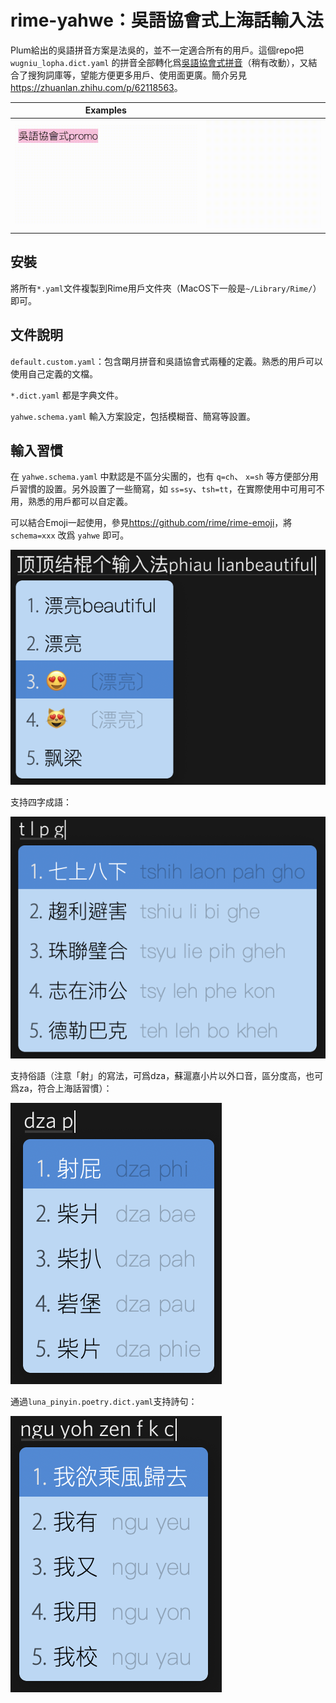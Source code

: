 # rime-yahwe：吳語協會式上海話輸入法

Plum給出的吳語拼音方案是法吳的，並不一定適合所有的用戶。這個repo把 `wugniu_lopha.dict.yaml` 的拼音全部轉化爲[吳語協會式拼音](<http://wu-chinese.com/romanization/>)（稍有改動），又結合了搜狗詞庫等，望能方便更多用戶、使用面更廣。簡介另見<https://zhuanlan.zhihu.com/p/62118563>。

| Examples                                                     |                                                              |
| ------------------------------------------------------------ | ------------------------------------------------------------ |
| ![示例1](https://github.com/edward-martyr/Rime-Yahwe/blob/master/images/gifsample2.gif) | ![示例2](https://github.com/edward-martyr/Rime-Yahwe/blob/master/images/gifsample1.gif) |

## 安裝

將所有`*.yaml`文件複製到Rime用戶文件夾（MacOS下一般是`~/Library/Rime/`）即可。

## 文件說明

`default.custom.yaml`：包含朙月拼音和吳語協會式兩種的定義。熟悉的用戶可以使用自己定義的文檔。

`*.dict.yaml` 都是字典文件。

`yahwe.schema.yaml` 輸入方案設定，包括模糊音、簡寫等設置。

## 輸入習慣

在 `yahwe.schema.yaml` 中默認是不區分尖團的，也有 `q=ch`、 `x=sh` 等方便部分用戶習慣的設置。另外設置了一些簡寫，如 `ss=sy`、`tsh=tt`，在實際使用中可用可不用，熟悉的用戶都可以自定義。

可以結合Emoji一起使用，參見<https://github.com/rime/rime-emoji>，將 `schema=xxx` 改爲 `yahwe` 即可。

![示例](https://github.com/edward-martyr/Rime-Yahwe/blob/master/images/example.png)

支持四字成語：

![成語](https://github.com/edward-martyr/Rime-Yahwe/blob/master/images/chengyu.png)

支持俗語（注意「射」的寫法，可爲dza，蘇滬嘉小片以外口音，區分度高，也可爲za，符合上海話習慣）：

![俗語](https://github.com/edward-martyr/Rime-Yahwe/blob/master/images/idiom.png)

通過`luna_pinyin.poetry.dict.yaml`支持詩句：

![詩歌](https://github.com/edward-martyr/Rime-Yahwe/blob/master/images/poetry.png)
